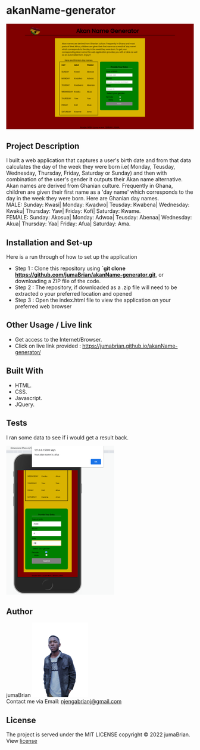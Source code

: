 # akanName-generator
<img src="./images/desktop.png">

## Project Description
I built a web application that captures a user's birth date and from that data calculates the day of the week they were born i.e( Monday, Teusday, Wednesday, Thursday, Friday, Saturday or Sunday) and then with combination of the user's gender it outputs their Akan name alternative. 
<br>
Akan names are derived from Ghanian culture. Frequently in Ghana, children are given their first name as a 'day name' which corresponds to the day in the week they were born. Here are Ghanian day names.
<br>
MALE: Sunday: Kwasi| Monday: Kwadwo| Teusday: Kwabena| Wednesday: Kwaku| Thursday: Yaw| Friday: Kofi| Saturday: Kwame.
<br>
FEMALE: Sunday: Akosua| Monday: Adwoa| Teusday: Abenaa| Wednesday: Akua| Thursday: Yaa| Friday: Afua| Saturday: Ama.
<br>

## Installation and Set-up
Here is a run through of how to set up the application
* Step 1 : Clone this repository using **`git clone https://github.com/jumaBrian/akanName-generator.git**, or downloading a ZIP file of the code.
* Step 2 : The repository, if downloaded as a .zip file will need to be extracted o your preferred location and opened
* Step 3 : Open the index.html file to view the application on your preferred web browser
## Other Usage / Live link
* Get access to the Internet/Browser.
* Click on live link provided : https://jumabrian.github.io/akanName-generator/
## Built With
* HTML.
* CSS.
* Javascript.
* JQuery.

## Tests
I ran some data to see if i would get a result back.

<img src="./images/test.png" height="400px">

## Author
jumaBrian 
<img src="./images/me.png" height="200px">
<br>
Contact me via Email: njengabrianj@gmail.com

## License 
The project is served under the MIT LICENSE copyright &copy; 2022 jumaBrian.
View <a href="https://github.com/jumaBrian/akanName-generator/blob/main/LICENSE">license</a>


